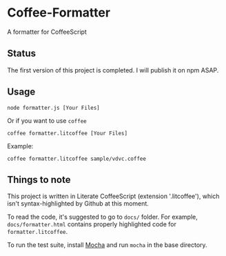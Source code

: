 # Coffee-Formatter

A formatter for CoffeeScript

## Status

The first version of this project is completed.  I will publish it on npm ASAP.

## Usage

	node formatter.js [Your Files]

Or if you want to use `coffee`

	coffee formatter.litcoffee [Your Files]

Example:

	coffee formatter.litcoffee sample/vdvc.coffee

## Things to note

This project is written in Literate CoffeeScript (extension '.litcoffee'), which isn't syntax-highlighted by Github at this moment.

To read the code, it's suggested to go to `docs/` folder.  For example, `docs/formatter.html` contains properly highlighted code for `formatter.litcoffee`.

To run the test suite, install [Mocha](https://github.com/visionmedia/mocha) and run `mocha` in the base directory.